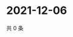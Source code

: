 # 2021-12-06

共 0 条

<!-- BEGIN WEIBO -->
<!-- 最后更新时间 Mon Dec 06 2021 21:17:58 GMT+0800 (China Standard Time) -->

<!-- END WEIBO -->
